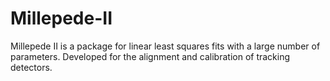 # Millepede-II

Millepede II is a package for linear least squares fits with a large number of parameters. Developed for the alignment and calibration of tracking detectors.